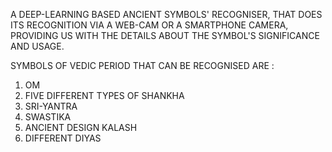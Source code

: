 A DEEP-LEARNING BASED ANCIENT SYMBOLS' RECOGNISER, THAT DOES ITS RECOGNITION VIA A WEB-CAM OR A SMARTPHONE CAMERA, PROVIDING US WITH THE DETAILS ABOUT THE SYMBOL'S SIGNIFICANCE AND USAGE. 


SYMBOLS OF VEDIC PERIOD THAT CAN BE RECOGNISED ARE :

1. OM
2. FIVE DIFFERENT TYPES OF SHANKHA
3. SRI-YANTRA
4. SWASTIKA
5. ANCIENT DESIGN KALASH
6. DIFFERENT DIYAS
